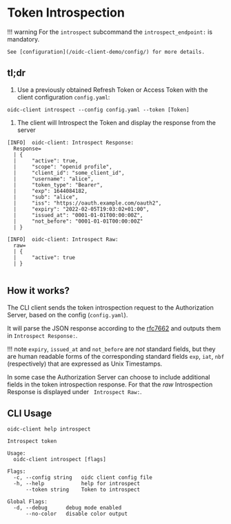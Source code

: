 # Token Introspection

!!! warning
    For the `introspect` subcommand the `introspect_endpoint:` is mandatory.

    See [configuration](/oidc-client-demo/config/) for more details.

## tl;dr

1. Use a previously obtained Refresh Token or Access Token with the client configuration `config.yaml`:
```
oidc-client introspect --config config.yaml --token [Token]
```
1. The client will Introspect the Token and display the response from the server
```
[INFO]  oidc-client: Introspect Response:
  Response=
  | {
  |     "active": true,
  |     "scope": "openid profile",
  |     "client_id": "some_client_id",
  |     "username": "alice",
  |     "token_type": "Bearer",
  |     "exp": 1644084182,
  |     "sub": "alice",
  |     "iss": "https://oauth.example.com/oauth2",
  |     "expiry": "2022-02-05T19:03:02+01:00",
  |     "issued_at": "0001-01-01T00:00:00Z",
  |     "not_before": "0001-01-01T00:00:00Z"
  | }
  
[INFO]  oidc-client: Introspect Raw:
  raw=
  | {
  |     "active": true
  | }


```

## How it works?

The CLI client sends the token introspection request to the Authorization Server, based on the config (`config.yaml`). 

It will parse the JSON response according to the [rfc7662](https://datatracker.ietf.org/doc/html/rfc7662#section-2.2) and outputs them in `Introspect Response:`. 

!!! note
    `expiry`, `issued_at` and `not_before` are _not_ standard fields, but they are human readable forms of the corresponding standard fields `exp`, `iat`, `nbf` (respectively) that are expressed as Unix Timestamps.

In some case the Authorization Server can choose to include additional fields in the token introspection response. For that the _raw_ Introspection Response is displayed under ` Introspect Raw:`. 

## CLI Usage

```
oidc-client help introspect
```
```                                                                                   
Introspect token

Usage:
  oidc-client introspect [flags]

Flags:
  -c, --config string   oidc client config file
  -h, --help            help for introspect
      --token string    Token to introspect

Global Flags:
  -d, --debug      debug mode enabled
      --no-color   disable color output


```
